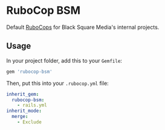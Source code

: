 # RuboCop BSM

Default [RuboCops](https://github.com/rubocop-hq/rubocop) for Black Square Media's internal projects.

## Usage

In your project folder, add this to your `Gemfile`:

```ruby
gem 'rubocop-bsm'
```

Then, put this into your `.rubocop.yml` file:

```yaml
inherit_gem:
  rubocop-bsm:
    - rails.yml
inherit_mode:
  merge:
    - Exclude
```
